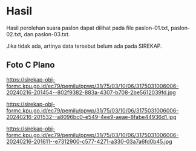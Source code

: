 # Hasil

Hasil perolehan suara paslon dapat dilihat pada file paslon-01.txt, paslon-02.txt, dan paslon-03.txt.

Jika tidak ada, artinya data tersebut belum ada pada SIREKAP.

## Foto C Plano

https://sirekap-obj-formc.kpu.go.id/ec79/pemilu/ppwp/31/75/03/10/06/3175031006006-20240216-201454--802f9382-883a-4307-b708-2be5612039fd.jpg

https://sirekap-obj-formc.kpu.go.id/ec79/pemilu/ppwp/31/75/03/10/06/3175031006006-20240216-201532--a8096bc0-e549-4ee9-aeae-8fabe44936d1.jpg

https://sirekap-obj-formc.kpu.go.id/ec79/pemilu/ppwp/31/75/03/10/06/3175031006006-20240216-201611--e7312900-c577-4271-a330-03a7a6fd0b45.jpg
